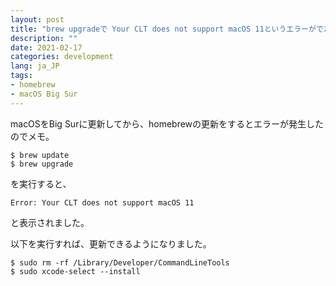 ```yaml
---
layout: post
title: "brew upgradeで Your CLT does not support macOS 11というエラーがでた"
description: ""
date: 2021-02-17
categories: development
lang: ja_JP
tags:
- homebrew
- macOS Big Sur
---
```


macOSをBig Surに更新してから、homebrewの更新をするとエラーが発生したのでメモ。

```
$ brew update
$ brew upgrade
```

を実行すると、

```
Error: Your CLT does not support macOS 11
```

と表示されました。

以下を実行すれば、更新できるようになりました。

```
$ sudo rm -rf /Library/Developer/CommandLineTools
$ sudo xcode-select --install
```